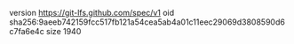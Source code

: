 version https://git-lfs.github.com/spec/v1
oid sha256:9aeeb742159fcc517fb121a54cea5ab4a01c11eec29069d3808590d6c7fa6e4c
size 1940
